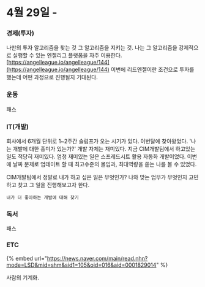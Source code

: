 # 4월 29일 -

### 경제\(투자\)

나만의 투자 알고리즘을 찾는 것 그 알고리즘을 지키는 것. 나는 그 알고리즘을 강제적으로 실행할 수 있는 엔젤리그 플랫폼을 자주 이용한다. [https://angelleague.io/angelleague/144](https://angelleague.io/angelleague/144) 이번에 리드엔젤이란 조건으로 투자를 했는데 어떤 과정으로 진행될지 기대된다.

### 운동

패스     


### IT\(개발\)

회사에서 6개월 단위로 1~2주간 슬럼프가 오는 시기가 있다. 이번달에 찾아왔었다. '나는 개발에 대한 흥미가 있는가?' 개발 자체는 재미있다. 지금 CIM개발팀에서 하고있는 일도 적당히 재미있다. 엄청 재미있는 일은 스프레드시트 활용 자동화 개발이었다. 이번에 날짜 문제로 업데이트 할 때 최고수준의 몰입과, 최대역량을 쏟는 나를 볼 수 있었다.

CIM개발팀에서 정말로 내가 하고 싶은 일은 무엇인가? 나와 맞는 업무가 무엇인지 고민하고 찾고 그 일을 진행해보고자 한다.

`내가 더 좋아하는 개발에 대해 찾기`

### 독서

패스  

### ETC

{% embed url="https://news.naver.com/main/read.nhn?mode=LSD&mid=shm&sid1=105&oid=016&aid=0001829014" %}

사람의 기계화.

